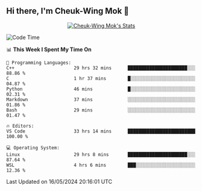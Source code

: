 ## Hi there, I'm Cheuk-Wing Mok 👋

<!--
**mozro0327/mozro0327** is a ✨ _special_ ✨ repository because its `README.md` (this file) appears on your GitHub profile.

Here are some ideas to get you started:

- 🔭 I’m currently working on ...
- 🌱 I’m currently learning ...
- 👯 I’m looking to collaborate on ...
- 🤔 I’m looking for help with ...
- 💬 Ask me about ...
- 📫 How to reach me: ...
- 😄 Pronouns: ...
- ⚡ Fun fact: ...
-->

<p align="center">
  <a href="https://github.com/mozro0327" class="rich-diff-level-one">
    <img src="https://github-readme-stats.vercel.app/api?username=mozro0327&title_color=333&text_color=777" alt="Cheuk-Wing Mok's Stats" >
    <!-- &hide=issues
    <img src="https://github-readme-stats.vercel.app/api?username=mozro0327&hide=issues&title_color=333&text_color=777" alt="Cheuk-Wing Mok's Stats" >
    -->
  </a>
</p>

<!--START_SECTION:waka-->
![Code Time](http://img.shields.io/badge/Code%20Time-2%2C609%20hrs%209%20mins-blue)

📊 **This Week I Spent My Time On** 

```text
💬 Programming Languages: 
C++                      29 hrs 32 mins      ██████████████████████░░░   88.86 % 
C                        1 hr 37 mins        █░░░░░░░░░░░░░░░░░░░░░░░░   04.87 % 
Python                   46 mins             █░░░░░░░░░░░░░░░░░░░░░░░░   02.31 % 
Markdown                 37 mins             ░░░░░░░░░░░░░░░░░░░░░░░░░   01.86 % 
Bash                     29 mins             ░░░░░░░░░░░░░░░░░░░░░░░░░   01.47 % 

🔥 Editors: 
VS Code                  33 hrs 14 mins      █████████████████████████   100.00 % 

💻 Operating System: 
Linux                    29 hrs 8 mins       ██████████████████████░░░   87.64 % 
WSL                      4 hrs 6 mins        ███░░░░░░░░░░░░░░░░░░░░░░   12.36 % 
```


 Last Updated on 16/05/2024 20:16:01 UTC
<!--END_SECTION:waka-->
